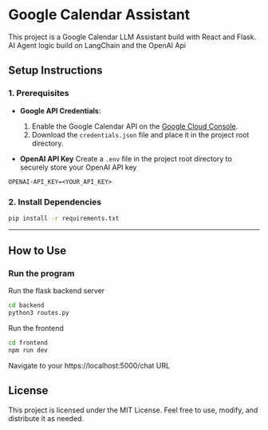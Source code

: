 
# Google Calendar Assistant

This project is a Google Calendar LLM Assistant build with React and Flask. AI Agent logic build on LangChain and the OpenAI Api


## Setup Instructions

### 1. Prerequisites
- **Google API Credentials**:
  1. Enable the Google Calendar API on the [Google Cloud Console](https://console.cloud.google.com/).
  2. Download the `credentials.json` file and place it in the project root directory.

- **OpenAI API Key**
Create a `.env` file in the project root directory to securely store your OpenAI API key 
```
OPENAI-API_KEY=<YOUR_API_KEY>
```

### 2. Install Dependencies
```bash
pip install -r requirements.txt
```

---

## How to Use

### Run the program
Run the flask backend server
```bash
cd backend
python3 routes.py
```
Run the frontend 
```bash
cd frontend
npm run dev
```

Navigate to your https://localhost:5000/chat URL


## License
This project is licensed under the MIT License. Feel free to use, modify, and distribute it as needed.
